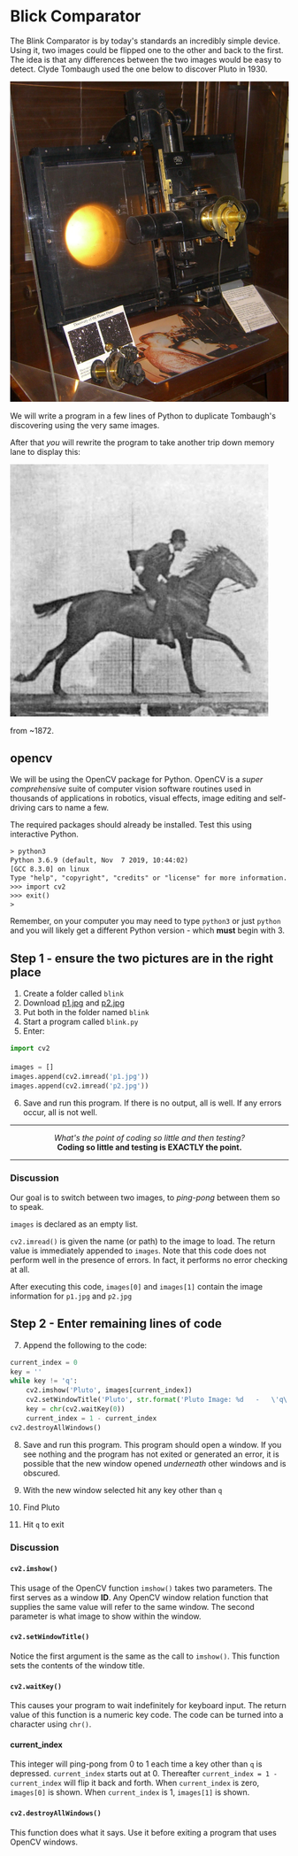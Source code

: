 # Blick Comparator

The Blink Comparator is by today's standards an incredibly simple device. Using it, two images could be flipped one to the other and back to the first. The idea is that any differences between the two images would be easy to detect. Clyde Tombaugh used the one below to discover Pluto in 1930.

![LBC](./Lowell_blink_comparator.jpg)

We will write a program in a few lines of Python to duplicate Tombaugh's discovering using the very same images.

After that *you* will rewrite the program to take another trip down memory lane to display this:

![Muybridge](./Muybridge_horse_gallop_animated_2.gif)

from ~1872.

## opencv

We will be using the OpenCV package for Python. OpenCV is a *super comprehensive* suite of computer vision software routines used in thousands of applications in robotics, visual effects, image editing and self-driving cars to name a few.

The required packages should already be installed. Test this using interactive Python.

```text
> python3
Python 3.6.9 (default, Nov  7 2019, 10:44:02) 
[GCC 8.3.0] on linux
Type "help", "copyright", "credits" or "license" for more information.
>>> import cv2
>>> exit()
>
```

Remember, on your computer you may need to type `python3` or just `python` and you will likely get a different Python version - which **must** begin with 3.

## Step 1 - ensure the two pictures are in the right place

1. Create a folder called `blink`
2. Download [p1.jpg]() and [p2.jpg]()
3. Put both in the folder named `blink`
4. Start a program called `blink.py`
5. Enter:

```python
import cv2

images = []
images.append(cv2.imread('p1.jpg'))
images.append(cv2.imread('p2.jpg'))
```
6. Save and run this program. If there is no output, all is well. If any errors occur, all is not well.

---
<center>
<i>What's the point of coding so little and then testing?</i>
<br/>
<b>Coding so little and testing is EXACTLY the point.</b>
</center>

---

### Discussion

Our goal is to switch between two images, to *ping-pong* between them so to speak. 

`images` is declared as an empty list.

`cv2.imread()` is given the name (or path) to the image to load. The return value is immediately appended to `images`. Note that this code does not perform well in the presence of errors. In fact, it performs no error checking at all.

After executing this code, `images[0]` and `images[1]` contain the image information for `p1.jpg` and `p2.jpg`

## Step 2 - Enter remaining lines of code

7. Append the following to the code:

```python
current_index = 0
key = ''
while key != 'q':
    cv2.imshow('Pluto', images[current_index])
    cv2.setWindowTitle('Pluto', str.format('Pluto Image: %d   -   \'q\' to quit' % current_index))
    key = chr(cv2.waitKey(0))
    current_index = 1 - current_index
cv2.destroyAllWindows()
```

8. Save and run this program. This program should open a window. If you see nothing and the program has not exited or generated an error, it is possible that the new window opened *underneath* other windows and is obscured.

9. With the new window selected hit any key other than `q`

10. Find Pluto

11. Hit `q` to exit

### Discussion

####  `cv2.imshow()`

This usage of the OpenCV function `imshow()` takes two parameters. The first serves as a window **ID**. Any OpenCV window relation function that supplies the same value will refer to the same window. The second parameter is what image to show within the window.

#### `cv2.setWindowTitle()`

Notice the first argument is the same as the call to `imshow()`. This function sets the contents of the window title.

#### `cv2.waitKey()`

This causes your program to wait indefinitely for keyboard input. The return value of this function is a numeric key code. The code can be turned into a character using `chr()`.

#### current_index

This integer will ping-pong from 0 to 1 each time a key other than `q` is depressed. `current_index` starts out at 0. Thereafter `current_index = 1 - current_index` will flip it back and forth. When `current_index` is zero, `images[0]` is shown. When `current_index` is 1, `images[1]` is shown.

#### `cv2.destroyAllWindows()`

This function does what it says. Use it before exiting a program that uses OpenCV windows.
